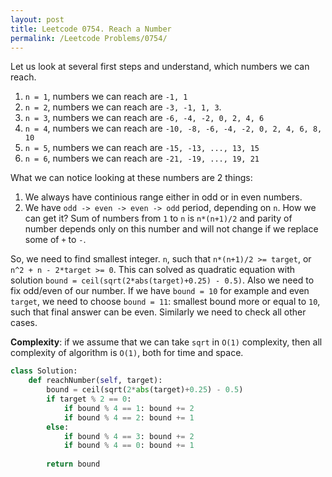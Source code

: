 ```yaml
---
layout: post
title: Leetcode 0754. Reach a Number
permalink: /Leetcode Problems/0754/
---
```


Let us look at several first steps and understand, which numbers we can reach.

1. `n = 1`, numbers we can reach are `-1, 1`
2. `n = 2`, numbers we can reach are `-3, -1, 1, 3`.
3. `n = 3`, numbers we can reach are `-6, -4, -2, 0, 2, 4, 6`
4. `n = 4`, numbers we can reach are `-10, -8, -6, -4, -2, 0, 2, 4, 6, 8, 10`
5. `n = 5`, numbers we can reach are `-15, -13, ..., 13, 15`
6. `n = 6`, numbers we can reach are `-21, -19, ..., 19, 21`

What we can notice looking at these numbers are 2  things:
1. We always have continious range either in odd or in even numbers.
2. We have `odd -> even -> even -> odd` period, depending on `n`.  How we can get it? Sum of numbers from `1` to `n` is `n*(n+1)/2` and parity of number depends only on this number and will not change if we replace some of `+` to `-`.

So, we need to find smallest integer. `n`, such that `n*(n+1)/2 >= target`, or `n^2 + n - 2*target >= 0`. This can solved as quadratic equation with solution `bound = ceil(sqrt(2*abs(target)+0.25) - 0.5)`. Also we need to fix odd/even of our number. If we have `bound = 10` for example and even `target`, we need to choose `bound = 11`: smallest bound more or equal to `10`, such that final answer can be even. Similarly we need to check all other cases.

**Complexity**: if we assume that we can take `sqrt` in `O(1)` complexity, then all complexity of algorithm is `O(1)`, both for time and space.

```python
class Solution:
    def reachNumber(self, target):
        bound = ceil(sqrt(2*abs(target)+0.25) - 0.5)
        if target % 2 == 0:
            if bound % 4 == 1: bound += 2
            if bound % 4 == 2: bound += 1
        else:
            if bound % 4 == 3: bound += 2
            if bound % 4 == 0: bound += 1
                
        return bound
```